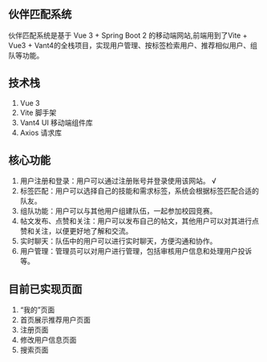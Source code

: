 ## 伙伴匹配系统
伙伴匹配系统是基于 Vue 3 + Spring Boot 2 的移动端网站,前端用到了Vite + Vue3 + Vant4的全栈项目，实现用户管理、按标签检索用户、推荐相似用户、组队等功能。
## 技术栈
1. Vue 3
2. Vite 脚手架
3. Vant4 UI 移动端组件库
4. Axios 请求库
## 核心功能
1. 用户注册和登录：用户可以通过注册账号并登录使用该网站。 √
2. 标签匹配：用户可以选择自己的技能和需求标签，系统会根据标签匹配合适的队友。
3. 组队功能：用户可以与其他用户组建队伍，一起参加校园竞赛。
4. 帖文发布、点赞和关注：用户可以发布自己的帖文，其他用户可以对其进行点赞和关注，以便更好地了解和交流。
5. 实时聊天：队伍中的用户可以进行实时聊天，方便沟通和协作。
6. 用户管理：管理员可以对用户进行管理，包括审核用户信息和处理用户投诉等。
## 目前已实现页面
1. “我的”页面
2. 首页展示推荐用户页面
3. 注册页面
4. 修改用户信息页面
5. 搜索页面
